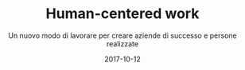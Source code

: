 ---
title: "Human-centered work"
subtitle: "Un nuovo modo di lavorare per creare aziende di successo e persone realizzate"

authors:
- Edoardo Turelli
date: "2017-10-12"

links:
    buy: https://www.amazon.it/Human-centered-work-Edoardo-Turelli/dp/8823836425
    author: https://edoardoturelli.com/
---